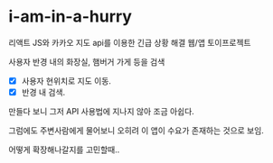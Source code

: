 # i-am-in-a-hurry

리액트 JS와 카카오 지도 api를 이용한 긴급 상황 해결 웹/앱 토이프로젝트

사용자 반경 내의 화장실, 햄버거 가게 등을 검색

- [x] 사용자 현위치로 지도 이동.
- [x] 반경 내 검색.

만들다 보니 그저 API 사용법에 지나지 않아 조금 아쉽다.

그럼에도 주변사람에게 물어보니 오히려 이 앱이 수요가 존재하는 것으로 보임.

어떻게 확장해나갈지를 고민할때..
